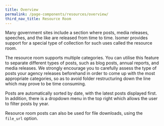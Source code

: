 ```yaml
---
title: Overview
permalink: /page-components/resources/overview/
third_nav_title: Resource Room
---
```

Many government sites include a section where posts, media releases, speeches, and the like are released from time to time. Isomer provides support for a special type of collection for such uses called the resource room.

The resource room supports multiple categories. You can utilise this feature to separate different types of posts, such as blog posts, annual reports, and media releases. We strongly encourage you to carefully assess the type of posts your agency releases beforehand in order to come up with the most appropriate categories, so as to avoid folder restructuring down the line which may prove to be time consuming.

Posts are automatically sorted by date, with the latest posts displayed first. In addition, there is a dropdown menu in the top right which allows the user to filter posts by year.

Resource room posts can also be used for file downloads, using the `file_url` option.